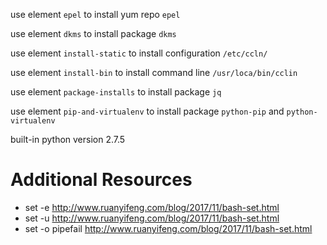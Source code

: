 use element `epel` to install yum repo `epel`

use element `dkms` to install package `dkms`

use element `install-static` to install configuration `/etc/ccln/`

use element `install-bin` to install command line `/usr/loca/bin/cclin`

use element `package-installs` to install package `jq`

use element `pip-and-virtualenv` to install package `python-pip` and `python-virtualenv`

built-in python version 2.7.5

# Additional Resources

* set -e http://www.ruanyifeng.com/blog/2017/11/bash-set.html
* set -u http://www.ruanyifeng.com/blog/2017/11/bash-set.html
* set -o pipefail http://www.ruanyifeng.com/blog/2017/11/bash-set.html
